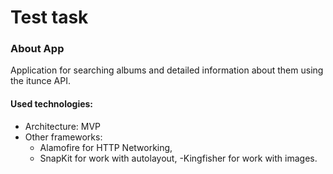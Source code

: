 # Test task 

### About App
Application for searching albums and detailed information about them using the itunce API.

#### Used technologies:
- Architecture: MVP
- Other frameworks:
  - Alamofire for HTTP Networking,
  - SnapKit for work with autolayout,
  -Kingfisher for work with images.
